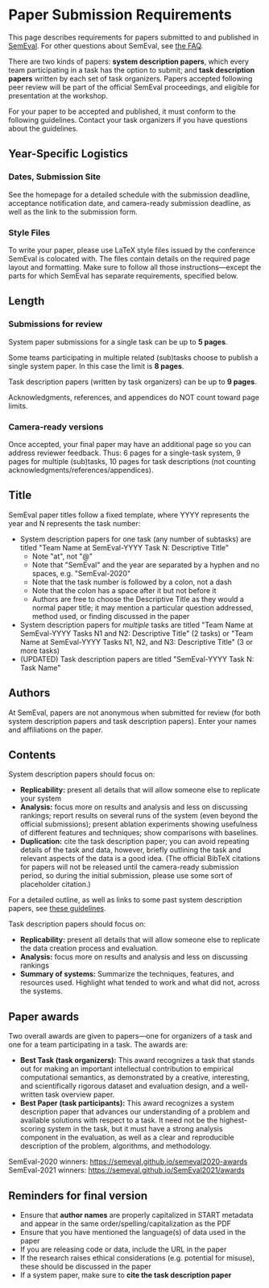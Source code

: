 # Paper Submission Requirements

This page describes requirements for papers submitted to and published in [SemEval](https://semeval.github.io/). For other questions about SemEval, see [the FAQ](faq.html).

There are two kinds of papers: **system description papers**, which every team participating in a task has the option to submit; 
and **task description papers** written by each set of task organizers. 
Papers accepted following peer review will be part of the official SemEval proceedings, and eligible for presentation at the workshop.

For your paper to be accepted and published, it must conform to the following guidelines. Contact your task organizers if you have questions about the guidelines.

## Year-Specific Logistics

### Dates, Submission Site

See the homepage for a detailed schedule with the submission deadline, acceptance notification date, and camera-ready submission deadline, 
as well as the link to the submission form.

### Style Files

To write your paper, please use LaTeX style files issued by the conference SemEval is colocated with. 
The files contain details on the required page layout and formatting. 
Make sure to follow all those instructions—except the parts for which SemEval has separate requirements, specified below.

## Length

### Submissions for review

System paper submissions for a single task can be up to **5 pages**.

Some teams participating in multiple related (sub)tasks choose to publish a single system paper. In this case the limit is **8 pages**.

Task description papers (written by task organizers) can be up to **9 pages**.

Acknowledgments, references, and appendices do NOT count toward page limits.

### Camera-ready versions

Once accepted, your final paper may have an additional page so you can address reviewer feedback. 
Thus: 6 pages for a single-task system, 9 pages for multiple (sub)tasks, 10 pages for task descriptions (not counting acknowledgments/references/appendices).

## Title

SemEval paper titles follow a fixed template, where YYYY represents the year and N represents the task number:

* System description papers for one task (any number of subtasks) are titled "Team Name at SemEval-YYYY Task N: Descriptive Title" 
  * Note "at", not "@"
  * Note that "SemEval" and the year are separated by a hyphen and no spaces, e.g. "SemEval-2020"
  * Note that the task number is followed by a colon, not a dash
  * Note that the colon has a space after it but not before it
  * Authors are free to choose the Descriptive Title as they would a normal paper title; it may mention a particular question addressed, method used, or finding discussed in the paper
* System description papers for *multiple* tasks are titled "Team Name at SemEval-YYYY Tasks N1 and N2: Descriptive Title" (2 tasks) or "Team Name at SemEval-YYYY Tasks N1, N2, and N3: Descriptive Title" (3 or more tasks)
* (UPDATED) Task description papers are titled "SemEval-YYYY Task N: Task Name"

## Authors

At SemEval, papers are not anonymous when submitted for review
(for both system description papers and task description papers).
Enter your names and affiliations on the paper.

## Contents

System description papers should focus on:

* **Replicability:** present all details that will allow someone else to replicate your system
* **Analysis:** focus more on results and analysis and less on discussing rankings; report results on several runs of the system (even beyond the official submissions); present ablation experiments showing usefulness of different features and techniques; show comparisons with baselines.
* **Duplication:** cite the task description paper; you can avoid repeating details of the task and data, however, briefly outlining the task and relevant aspects of the data is a good idea. (The official BibTeX citations for papers will not be released until the camera-ready submission period, so during the initial submission, please use some sort of placeholder citation.)

For a detailed outline, as well as links to some past system description papers, see [these guidelines](https://semeval.github.io/system-paper-template.html).

Task description papers should focus on:

* **Replicability:** present all details that will allow someone else to replicate the data creation process and evaluation.
* **Analysis:** focus more on results and analysis and less on discussing rankings
* **Summary of systems:** Summarize the techniques, features, and resources used. Highlight what tended to work and what did not, across the systems.

## Paper awards

Two overall awards are given to papers—one for organizers of a task and one for a team participating in a task. The awards are:

* **Best Task (task organizers):** This award recognizes a task that stands out for making an important intellectual contribution to empirical computational semantics, as demonstrated by a creative, interesting, and scientifically rigorous dataset and evaluation design, and a well-written task overview paper.
* **Best Paper (task participants):** This award recognizes a system description paper that advances our understanding of a problem and available solutions with respect to a task. It need not be the highest-scoring system in the task, but it must have a strong analysis component in the evaluation, as well as a clear and reproducible description of the problem, algorithms, and methodology.

SemEval-2020 winners: <https://semeval.github.io/semeval2020-awards><br>
SemEval-2021 winners: <https://semeval.github.io/SemEval2021/awards>

## Reminders for final version

* Ensure that **author names** are properly capitalized in START metadata and appear in the same order/spelling/capitalization as the PDF
* Ensure that you have mentioned the language(s) of data used in the paper
* If you are releasing code or data, include the URL in the paper
* If the research raises ethical considerations (e.g. potential for misuse), these should be discussed in the paper
* If a system paper, make sure to **cite the task description paper**
